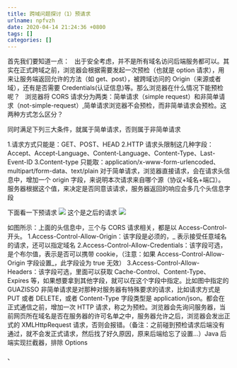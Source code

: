 ```yaml
---
title: 跨域问题探讨（1）预请求
urlname: npfvzh
date: 2020-04-14 21:24:36 +0800
tags: []
categories: []
---
```


首先我们要知道一点：   出于安全考虑，并不是所有域名访问后端服务都可以。其实在正式跨域之前，浏览器会根据需要发起一次预检（也就是 option 请求），用来让服务端返回允许的方法（如 get、post），被跨域访问的 Origin（来源或者域），还有是否需要 Credentials(认证信息)等。那么浏览器在什么情况下能预检呢？
  浏览器将 CORS 请求分为两类：简单请求（simple request）和非简单请求（not-simple-request）,简单请求浏览器不会预检，而非简单请求会预检。这两种方式怎么区分？

同时满足下列三大条件，就属于简单请求，否则属于非简单请求

1.请求方式只能是：GET、POST、HEAD
2.HTTP 请求头限制这几种字段：Accept、Accept-Language、Content-Language、Content-Type、Last-Event-ID
3.Content-type 只能取：application/x-www-form-urlencoded、multipart/form-data、text/plain
对于简单请求，浏览器直接请求，会在请求头信息中，增加一个 origin 字段，来说明本次请求来自哪个源（协议+域名+端口）。服务器根据这个值，来决定是否同意该请求，服务器返回的响应会多几个头信息字段

下面看一下预请求
![](https://cdn.nlark.com/yuque/0/2020/webp/247878/1586871041502-cb707d93-1b57-4c30-9e3e-186987210116.webp#align=left&display=inline&height=501&margin=%5Bobject%20Object%5D&originHeight=1001&originWidth=1080&size=0&status=done&style=none&width=540)
这个是之后的请求
![](https://cdn.nlark.com/yuque/0/2020/webp/247878/1586871115171-6b99e483-4f1d-4947-9d97-b20e2abc3b99.webp#align=left&display=inline&height=501&margin=%5Bobject%20Object%5D&originHeight=1001&originWidth=1080&size=0&status=done&style=none&width=540)

如图所示：上面的头信息中，三个与 CORS 请求相关，都是以 Access-Control-开头。
1.Access-Control-Allow-Origin：该字段是必须的，_ 表示接受任意域名的请求，还可以指定域名
2.Access-Control-Allow-Credentials：该字段可选，是个布尔值，表示是否可以携带 cookie，（注意：如果 Access-Control-Allow-Origin 字段设置_，此字段设为 true 无效）
3.Access-Control-Allow-Headers：该字段可选，里面可以获取 Cache-Control、Content-Type、Expires 等，如果想要拿到其他字段，就可以在这个字段中指定。比如图中指定的 GUAZISSO
非简单请求是对那种对服务器有特殊要求的请求，比如请求方式是 PUT 或者 DELETE，或者 Content-Type 字段类型是 application/json。都会在正式通信之前，增加一次 HTTP 请求，称之为预检。浏览器会先询问服务器，当前网页所在域名是否在服务器的许可名单之中，服务器允许之后，浏览器会发出正式的 XMLHttpRequest 请求，否则会报错。（备注：之前碰到预检请求后端没有通过，就不会发正式请求，然后找了好久原因，原来后端给忘了设置...）Java 后端实现拦截器，排除 Options

、
